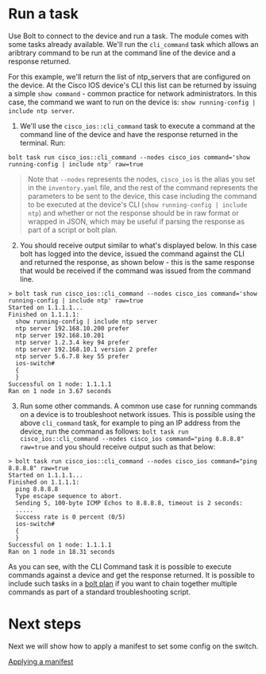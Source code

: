 # Run a task

Use Bolt to connect to the device and run a task. The module comes with some tasks already available. We'll run the `cli_command` task which allows an aribtrary command to be run at the command line of the device and a response returned.

For this example, we'll return the list of ntp_servers that are configured on the device. At the Cisco IOS device's CLI this list can be returned by issuing a simple `show command` - common practice for network administrators. In this case, the command we want to run on the device is: `show running-config | include ntp server`.

1. We'll use the `cisco_ios::cli_command` task to execute a command at the command line of the device and have the response returned in the terminal. Run:

`bolt task run cisco_ios::cli_command --nodes cisco_ios command='show running-config | include ntp' raw=true`

> Note that `--nodes` represents the nodes, `cisco_ios` is the alias you set in the `inventory.yaml` file, and the rest of the command represents the parameters to be sent to the device, this case including the command to be executed at the device's CLI (`show running-config | include ntp`) and whether or not the response should be in raw format or wrapped in JSON, which may be useful if parsing the response as part of a script or bolt plan.

2. You should receive output similar to what's displayed below. In this case bolt has logged into the device, issued the command against the CLI and returned the response, as shown below - this is the same response that would be received if the command was issued from the command line.
```
> bolt task run cisco_ios::cli_command --nodes cisco_ios command='show running-config | include ntp' raw=true
Started on 1.1.1.1...
Finished on 1.1.1.1:
  show running-config | include ntp server
  ntp server 192.168.10.200 prefer
  ntp server 192.168.10.201
  ntp server 1.2.3.4 key 94 prefer
  ntp server 192.168.10.1 version 2 prefer
  ntp server 5.6.7.8 key 55 prefer
  ios-switch#
  {
  }
Successful on 1 node: 1.1.1.1
Ran on 1 node in 3.67 seconds
```

3. Run some other commands. A common use case for running commands on a device is to troubleshoot network issues. This is possible using the above `cli_command` task, for example to ping an IP address from the device, run the command as follows: `bolt task run cisco_ios::cli_command --nodes cisco_ios command="ping 8.8.8.8" raw=true` and you should receive output such as that below:
```
> bolt task run cisco_ios::cli_command --nodes cisco_ios command="ping 8.8.8.8" raw=true
Started on 1.1.1.1...
Finished on 1.1.1.1:
  ping 8.8.8.8
  Type escape sequence to abort.
  Sending 5, 100-byte ICMP Echos to 8.8.8.8, timeout is 2 seconds:
  .....
  Success rate is 0 percent (0/5)
  ios-switch#
  {
  }
Successful on 1 node: 1.1.1.1
Ran on 1 node in 18.31 seconds
```

As you can see, with the CLI Command task it is possible to execute commands against a device and get the response returned. It is possible to include such tasks in a [bolt plan](https://puppet.com/docs/bolt/latest/writing_plans.html) if you want to chain together multiple commands as part of a standard troubleshooting script.

# Next steps

Next we will show how to apply a manifest to set some config on the switch.

[Applying a manifest](./../05-applying-a-manifest/README.md)
